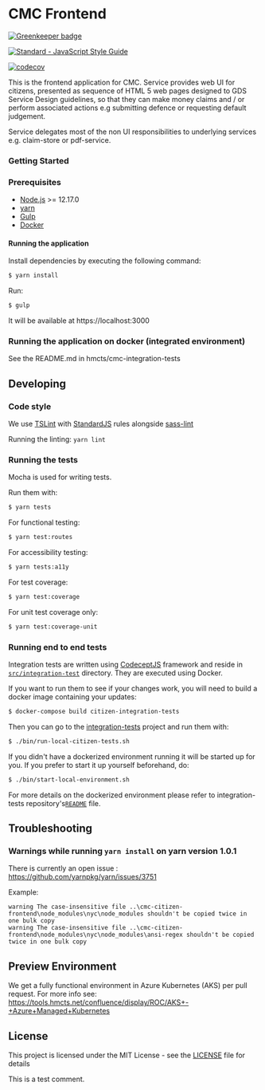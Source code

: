 # CMC Frontend

[![Greenkeeper badge](https://badges.greenkeeper.io/hmcts/cmc-citizen-frontend.svg)](https://greenkeeper.io/)

[![Standard - JavaScript Style Guide](https://img.shields.io/badge/code%20style-standard-brightgreen.svg)](http://standardjs.com/)

[![codecov](https://codecov.io/gh/hmcts/cmc-citizen-frontend/branch/master/graph/badge.svg)](https://codecov.io/gh/hmcts/cmc-citizen-frontend)

This is the frontend application for CMC. Service provides web UI for citizens, presented as sequence of HTML 5 web pages designed to GDS Service Design guidelines, so that they can make money claims and / or perform associated actions e.g submitting defence or requesting default judgement.

Service delegates most of the non UI responsibilities to underlying services e.g. claim-store or pdf-service.

### Getting Started

### Prerequisites

* [Node.js](https://nodejs.org/) >= 12.17.0
* [yarn](https://yarnpkg.com/)
* [Gulp](http://gulpjs.com/)
* [Docker](https://www.docker.com)

#### Running the application

Install dependencies by executing the following command:

 ```bash
$ yarn install
 ```

Run:

```bash
$ gulp
```

It will be available at https://localhost:3000

### Running the application on docker (integrated environment)

See the README.md in hmcts/cmc-integration-tests

## Developing

### Code style

We use [TSLint](https://palantir.github.io/tslint/) with [StandardJS](http://standardjs.com/index.html) rules alongside [sass-lint](https://github.com/sasstools/sass-lint)

Running the linting:
`yarn lint`

### Running the tests

Mocha is used for writing tests.

Run them with:

```bash
$ yarn tests
```

For functional testing:

```bash
$ yarn test:routes
```

For accessibility testing:

```bash
$ yarn tests:a11y
```

For test coverage:

```bash
$ yarn test:coverage
```

For unit test coverage only:

```bash
$ yarn test:coverage-unit
```

### Running end to end tests

Integration tests are written using [CodeceptJS](https://codecept.io/) framework and reside in [`src/integration-test`](src/integration-test) directory. They are executed using Docker.

If you want to run them to see if your changes work, you will need to build a docker image containing your updates:

```bash
$ docker-compose build citizen-integration-tests
```

Then you can go to the [integration-tests](https://github.com/hmcts/cmc-integration-tests) project and run them with:

```bash
$ ./bin/run-local-citizen-tests.sh
```

If you didn't have a dockerized environment running it will be started up for you. If you prefer to start it up yourself beforehand, do:

```bash
$ ./bin/start-local-environment.sh
```

For more details on the dockerized environment please refer to integration-tests repository's[`README`](https://github.com/hmcts/cmc-integration-tests/blob/master/README.md) file.

## Troubleshooting

### Warnings while running ```yarn install``` on yarn version 1.0.1

There is currently an open issue : https://github.com/yarnpkg/yarn/issues/3751

Example:

```
warning The case-insensitive file ..\cmc-citizen-frontend\node_modules\nyc\node_modules shouldn't be copied twice in one bulk copy
warning The case-insensitive file ..\cmc-citizen-frontend\node_modules\nyc\node_modules\ansi-regex shouldn't be copied twice in one bulk copy
```

## Preview Environment ##

We get a fully functional environment in Azure Kubernetes (AKS) per pull request. For more
info see: https://tools.hmcts.net/confluence/display/ROC/AKS+-+Azure+Managed+Kubernetes

## License ##

This project is licensed under the MIT License - see the [LICENSE](LICENSE.txt) file for details

This is a test comment.
